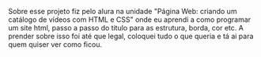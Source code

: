  Sobre esse projeto fiz pelo alura na unidade 
 "Página Web: criando um catálogo de vídeos com HTML e CSS"
 onde eu aprendi a como programar um site html,
 passo a passo do titulo para as estrutura, borda, cor etc. A
 prender sobre isso foi até que legal, coloquei tudo o que queria
 e tá ai para quem quiser ver como ficou.
